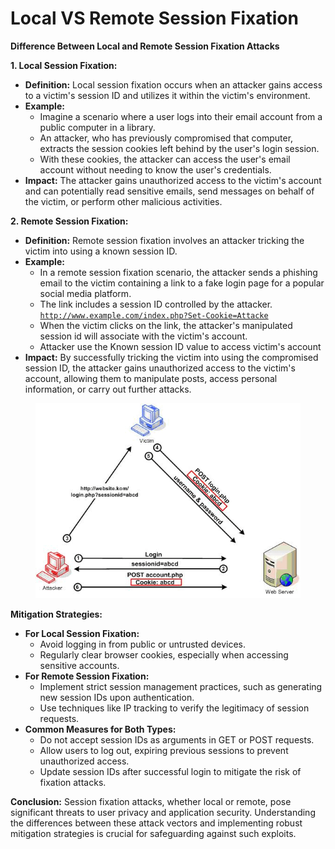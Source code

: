 # Local VS Remote Session Fixation

**Difference Between Local and Remote Session Fixation Attacks**

**1. Local Session Fixation:**

* **Definition:** Local session fixation occurs when an attacker gains access to a victim's session ID and utilizes it within the victim's environment.
* **Example:**&#x20;
  * Imagine a scenario where a user logs into their email account from a public computer in a library.&#x20;
  * An attacker, who has previously compromised that computer, extracts the session cookies left behind by the user's login session.&#x20;
  * With these cookies, the attacker can access the user's email account without needing to know the user's credentials.
* **Impact:** The attacker gains unauthorized access to the victim's account and can potentially read sensitive emails, send messages on behalf of the victim, or perform other malicious activities.

**2. Remote Session Fixation:**

* **Definition:** Remote session fixation involves an attacker tricking the victim into using a known session ID.
* **Example:**&#x20;
  * In a remote session fixation scenario, the attacker sends a phishing email to the victim containing a link to a fake login page for a popular social media platform.&#x20;
  * The link includes a session ID controlled by the attacker. [`http://www.example.com/index.php?Set-Cookie=Attacke`](http://www.example.com/index.php?PHPSESSID=Attacker)
  * When the victim clicks on the link, the attacker's manipulated session id will associate with the victim's account.
  * &#x20;Attacker use the Known session ID value to access victim's account
* **Impact:** By successfully tricking the victim into using the compromised session ID, the attacker gains unauthorized access to the victim's account, allowing them to manipulate posts, access personal information, or carry out further attacks.

<figure><img src="../.gitbook/assets/image (13) (1).png" alt=""><figcaption></figcaption></figure>

**Mitigation Strategies:**

* **For Local Session Fixation:**
  * Avoid logging in from public or untrusted devices.
  * Regularly clear browser cookies, especially when accessing sensitive accounts.
* **For Remote Session Fixation:**
  * Implement strict session management practices, such as generating new session IDs upon authentication.
  * Use techniques like IP tracking to verify the legitimacy of session requests.
* **Common Measures for Both Types:**
  * Do not accept session IDs as arguments in GET or POST requests.
  * Allow users to log out, expiring previous sessions to prevent unauthorized access.
  * Update session IDs after successful login to mitigate the risk of fixation attacks.

**Conclusion:** Session fixation attacks, whether local or remote, pose significant threats to user privacy and application security. Understanding the differences between these attack vectors and implementing robust mitigation strategies is crucial for safeguarding against such exploits.
